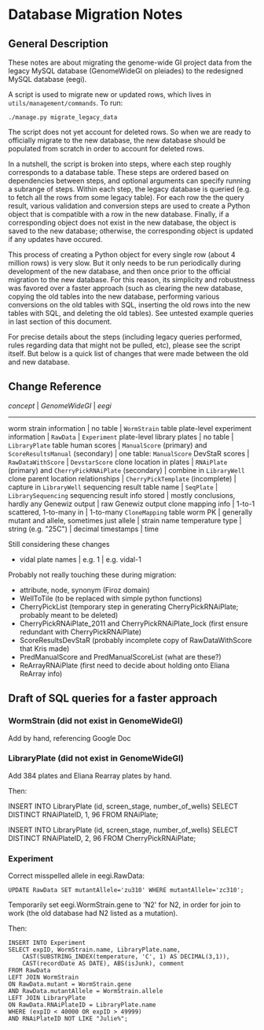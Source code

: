 # Database Migration Notes

## General Description

These notes are about migrating the genome-wide GI project data
from the legacy MySQL database (GenomeWideGI on pleiades)
to the redesigned MySQL database (eegi).

A script is used to migrate new or updated rows,
which lives in `utils/management/commands`. To run:

    ./manage.py migrate_legacy_data

The script does not yet account for deleted rows. So when we are ready
to officially migrate to the new database, the new database should be
populated from scratch in order to account for deleted rows.

In a nutshell, the script is broken into steps,
where each step roughly corresponds to a database table.
These steps are ordered based on dependencies between steps,
and optional arguments can specify running a subrange of steps.
Within each step, the legacy database is queried
(e.g. to fetch all the rows from some legacy table).
For each row the the query result,
various validation and conversion steps are used to create a Python object
that is compatible with a row in the new database.
Finally, if a corresponding object does not exist in the new database,
the object is saved to the new database;
otherwise, the corresponding object is updated if any updates have occured.

This process of creating a Python object for every single row
(about 4 million rows) is very slow. But it only needs to be run
periodically during development of the new database, and then once
prior to the official migration to the new database.
For this reason, its simplicity and robustness was favored over a faster
approach (such as clearing the new database, copying the old tables into the
new database, performing various conversions on the old tables with SQL,
inserting the old rows into the new tables with SQL, and deleting the old
tables). See untested example queries in last section of this document.

For precise details about the steps (including legacy queries performed,
rules regarding data that might not be pulled, etc), please see the script
itself.
But below is a quick list of changes that were made between the old and
new database.


## Change Reference


*concept* | *GenomeWideGI* | *eegi*
---------   --------------   ------
worm strain information | no table | `WormStrain` table
plate-level experiment information | `RawData` | `Experiment`
plate-level library plates | no table | `LibraryPlate` table
human scores | `ManualScore` (primary) and `ScoreResultsManual` (secondary) | one table: `ManualScore`
DevStaR scores | `RawDataWithScore` | `DevstarScore`
clone location in plates | `RNAiPlate` (primary) and `CherryPickRNAiPlate` (secondary) | combine in `LibraryWell`
clone parent location relationships | `CherryPickTemplate` (incomplete) | capture in `LibraryWell`
sequencing result table name | `SeqPlate` | `LibrarySequencing`
sequencing result info stored | mostly conclusions, hardly any Genewiz output | raw Genewiz output
clone mapping info | 1-to-1 scattered, 1-to-many in | 1-to-many `CloneMapping` table
worm PK | generally mutant and allele, sometimes just allele | strain name
temperature type | string (e.g. "25C") | decimal
timestamps | time


Still considering these changes
- vidal plate names | e.g. 1 | e.g. vidal-1


Probably not really touching these during migration:
- attribute, node, synonym (Firoz domain)
- WellToTile (to be replaced with simple python functions)
- CherryPickList (temporary step in generating CherryPickRNAiPlate; probably meant to be deleted)
- CherryPickRNAiPlate_2011 and CherryPickRNAiPlate_lock (first ensure redundant with CherryPickRNAiPlate)
- ScoreResultsDevStaR (probably incomplete copy of RawDataWithScore that Kris made)
- PredManualScore and PredManualScoreList (what are these?)
- ReArrayRNAiPlate (first need to decide about holding onto Eliana ReArray info)


## Draft of SQL queries for a faster approach

### WormStrain (did not exist in GenomeWideGI)
Add by hand, referencing Google Doc

### LibraryPlate (did not exist in GenomeWideGI)
Add 384 plates and Eliana Rearray plates by hand.

Then:

  INSERT INTO LibraryPlate (id, screen_stage, number_of_wells)
  SELECT DISTINCT RNAiPlateID, 1, 96 FROM RNAiPlate;

  INSERT INTO LibraryPlate (id, screen_stage, number_of_wells)
  SELECT DISTINCT RNAiPlateID, 2, 96 FROM CherryPickRNAiPlate;


### Experiment
Correct misspelled allele in eegi.RawData:

    UPDATE RawData SET mutantAllele='zu310' WHERE mutantAllele='zc310';

Temporarily set eegi.WormStrain.gene to 'N2' for N2, in order for join to work
(the old database had N2 listed as a mutation).

Then:

    INSERT INTO Experiment
    SELECT expID, WormStrain.name, LibraryPlate.name,
        CAST(SUBSTRING_INDEX(temperature, 'C', 1) AS DECIMAL(3,1)),
        CAST(recordDate AS DATE), ABS(isJunk), comment
    FROM RawData
    LEFT JOIN WormStrain
    ON RawData.mutant = WormStrain.gene
    AND RawData.mutantAllele = WormStrain.allele
    LEFT JOIN LibraryPlate
    ON RawData.RNAiPlateID = LibraryPlate.name
    WHERE (expID < 40000 OR expID > 49999)
    AND RNAiPlateID NOT LIKE "Julie%";
